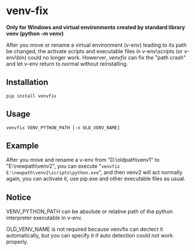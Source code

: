 # venv-fix

**Only for Windows and virtual environments created by standard library venv (python -m venv)**

After you move or rename a virtual environment (v-env) leading to its path be changed, the activate scripts and executable files in v-env\scripts (or v-env\bin) could no longer work. Howerver, *venvfix* can fix the "path crash" and let v-env return to normal without reinstalling.

## Installation

```pip install venvfix```

## Usage

```venvfix VENV_PYTHON_PATH [-n OLD_VENV_NAME]```

## Example

After you move and rename a v-env from "D:\oldpath\venv1" to "E:\newpath\venv2", you can execute "```venvfix E:\newpath\venv2\scripts\python.exe```", and then venv2 will act normally again, you can activate it, use pip.exe and other executable files as usual.

## Notice

VENV_PYTHON_PATH can be absolute or relative path of the python interpreter executable in v-env.

OLD_VENV_NAME is not required because venvfix can dectect it automatically, but you can specify it if auto detection could not work properly.
